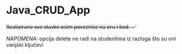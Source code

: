 # Java_CRUD_App

R̶e̶a̶l̶i̶z̶i̶r̶a̶n̶e̶ ̶s̶v̶e̶ ̶s̶t̶a̶v̶k̶e̶ ̶o̶s̶i̶m̶ ̶p̶o̶v̶e̶z̶n̶i̶c̶e̶ ̶n̶a̶ ̶e̶r̶u̶ ̶i̶ ̶k̶o̶d̶.̶   *✓*

*NAPOMENA:* opcija delete ne radi na studentima iz razloga što su oni vanjski ključevi
